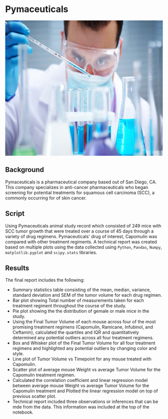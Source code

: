 # Pymaceuticals

<img src="Images/Laboratory.jpg" width="914" height="432"/>

## Background
Pymaceuticals is a pharmaceutical company based out of San Diego, CA. This company specializes in anti-cancer pharmaceuticals who began screening for potential treatments for squamous cell carcinoma (SCC), a commonly occurring for of skin cancer.



## Script
Using Pymaceuticals animal study record which consisted of 249 mice with SCC tumor growth that were treated over a course of 45 days through a variety of drug regimens. Pymaceuticals' drug of interest, Capomulin was compared with other treatment regiments. A technical report was created based on multiple plots using the data collected using `Python`, `Pandas`, `Numpy`, `matplotlib.pyplot` and `scipy.stats` libraries.

## Results
The final report includes the following:

* Summary statistics table consisting of the mean, median, variance, standard deviation and SEM of the tumor volume for each drug regimen.
* Bar plot showing Total number of measurements taken for each treatment regiment throughout the course of the study.
* Pie plot showing the the distribution of gemale or male mice in the study.
* Using the Final Tumor Volume of each mouse across four of the most promising treatment regimens (Capomulin, Ramicane, Infubinol, and Ceftamin), calculated the quartiles and IQR   and quantitatively determined any potential outliers across all four treatment regimens.
* Box and Whisker plot of the Final Tumor Volume for all four treatment regimens and highlighted any potential outliers by changing color and style.
* Line plot of Tumor Volume vs Timepoint for any mouse treated with Capomulin.
* Scatter plot of average mouse Weight vs average Tumor Volume for the Capomulin treatment regimen.
* Calculated the correlation coefficient and linear regression model between average mouse Weight vs average Tumor Volume for the Capomulin treatment and Plotted the linear         regression model on top of previous scatter plot.
* Technical report included three observations or inferences that can be mde from the data. This information was included at the top of the notebook.
